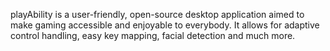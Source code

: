 
playAbility is a user-friendly, open-source desktop application aimed to make gaming accessible and enjoyable to everybody. It allows for adaptive control handling, easy key mapping, facial detection and much more. 
